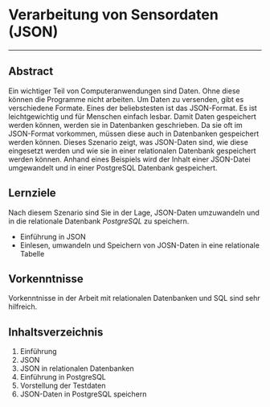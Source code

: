 # Verarbeitung von Sensordaten (JSON)

---

## Abstract

Ein wichtiger Teil von Computeranwendungen sind Daten.
Ohne diese können die Programme nicht arbeiten.
Um Daten zu versenden, gibt es verschiedene Formate.
Eines der beliebstesten ist das JSON-Format.
Es ist leichtgewichtig und für Menschen einfach lesbar.
Damit Daten gespeichert werden können, werden sie in Datenbanken geschrieben.
Da sie oft im JSON-Format vorkommen, müssen diese auch in Datenbanken gespeichert werden können.
Dieses Szenario zeigt, was JSON-Daten sind, wie diese eingesetzt werden und wie sie in einer relationalen Datenbank gespeichert werden können.
Anhand eines Beispiels wird der Inhalt einer JSON-Datei umgewandelt und in einer PostgreSQL Datenbank gespeichert.

## Lernziele

Nach diesem Szenario sind Sie in der Lage, JSON-Daten umzuwandeln und in die relationale Datenbank _PostgreSQL_ zu speichern.

-   Einführung in JSON
-   Einlesen, umwandeln und Speichern von JOSN-Daten in eine relationale Tabelle

## Vorkenntnisse

Vorkenntnisse in der Arbeit mit relationalen Datenbanken und SQL sind sehr hilfreich.

## Inhaltsverzeichnis

1. Einführung
2. JSON
3. JSON in relationalen Datenbanken
4. Einführung in PostgreSQL
5. Vorstellung der Testdaten
6. JSON-Daten in PostgreSQL speichern
